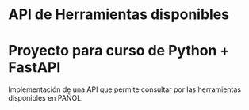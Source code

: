 # API de Herramientas disponibles
# Proyecto para curso de Python + FastAPI
Implementación de una API que permite consultar por las herramientas disponibles en PAÑOL.
